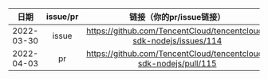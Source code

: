 | 日期 | issue/pr |  链接（你的pr/issue链接）  |  
|:-:|:-:|:-:|
|2022-03-30|issue| https://github.com/TencentCloud/tencentcloud-sdk-nodejs/issues/114 |
|2022-04-03|pr| https://github.com/TencentCloud/tencentcloud-sdk-nodejs/pull/115 |
